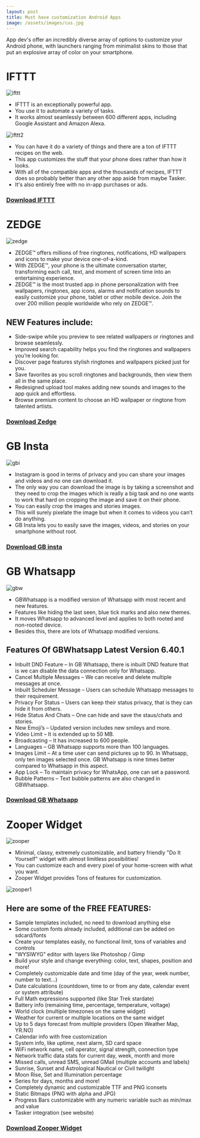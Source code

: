 ```yaml
---
layout: post
title: Must have customization Android Apps
image: /assets/images/cus.jpg
---
```


App dev's offer an incredibly diverse array of options to customize your Android phone, with launchers ranging from minimalist skins to those that put an explosive array of color on your smartphone.

# IFTTT

![ifttt](/assets/images/IFTTT.png)

* IFTTT is an exceptionally powerful app.
* You use it to automate a variety of tasks.
* It works almost seamlessly between 600 different apps, including Google Assistant and Amazon Alexa.

![ifttt2](/assets/images/ifttt2.jpg)

* You can have it do a variety of things and there are a ton of IFTTT recipes on the web.
* This app customizes the stuff that your phone does rather than how it looks.
* With all of the compatible apps and the thousands of recipes, IFTTT does so probably better than any other app aside from maybe Tasker.
* It's also entirely free with no in-app purchases or ads.

### [Download IFTTT](https://cll.press/Zaz3H)


# ZEDGE

![zedge](/assets/images/zedge.jpg)

* ZEDGE™ offers millions of free ringtones, notifications, HD wallpapers and icons to make your device one-of-a-kind.
* With ZEDGE™, your phone is the ultimate conversation starter, transforming each call, text, and moment of screen time into an entertaining experience.
* ZEDGE™ is the most trusted app in phone personalization with free wallpapers, ringtones, app icons, alarms and notification sounds to easily customize your phone, tablet or other mobile device. Join the over 200 million people worldwide who rely on ZEDGE™.

## NEW Features include:
* Side-swipe while you preview to see related wallpapers or ringtones and browse seamlessly.
* Improved search capability helps you find the ringtones and wallpapers you’re looking for.
* Discover page features stylish ringtones and wallpapers picked just for you.
* Save favorites as you scroll ringtones and backgrounds, then view them all in the same place.
* Redesigned upload tool makes adding new sounds and images to the app quick and effortless.
* Browse premium content to choose an HD wallpaper or ringtone from talented artists.

### [Download Zedge](https://cll.press/YvsJW)

# GB Insta

![gbi](/assets/images/gbi.jpg)

* Instagram is good in terms of privacy and you can share your images and videos and no one can download it.
* The only way you can download the image is by taking a screenshot and they need to crop the images which is really a big task and no one wants to work that hard on cropping the image and save it on their phone.
* You can easily crop the images and stories images.
* This will surely pixelate the image but when it comes to videos you can’t do anything.
* GB Insta lets you to easily save the images, videos, and stories on your smartphone without root.

### [Download GB insta](https://cll.press/lvYIUe)

# GB Whatsapp

![gbw](/assets/images/gbw.png)

* GBWhatsapp is a modified version of Whatsapp with most recent and new features.
* Features like hiding the last seen, blue tick marks and also new themes.
* It moves Whatsapp to advanced level and applies to both rooted and non-rooted device.  
* Besides this, there are lots of Whatsapp modified versions.

## Features Of GBWhatsapp Latest Version 6.40.1

* Inbuilt DND Feature – In GB Whatsapp, there is inbuilt DND feature that is we can disable the data connection only for Whatsapp.
* Cancel Multiple Messages – We can receive and delete multiple messages at once.
* Inbuilt Scheduler Message – Users can schedule Whatsapp messages to their requirement.
* Privacy For Status – Users can keep their status privacy, that is they can hide it from others.
* Hide Status And Chats – One can hide and save the staus/chats and stories.
* New Emoji’s – Updated version includes new smileys and more.
* Video Limit – It is extended up to 50 MB.
* Broadcasting – It has increased to 600 people.
* Languages – GB Whatsapp supports more than 100 languages.
* Images Limit – At a time user can send pictures up to 90. In Whatsapp, only ten images selected once. GB Whatsapp is nine times better compared to Whatsapp in this aspect.
* App Lock – To maintain privacy for WhatsApp, one can set a password.
* Bubble Patterns – Text bubble patterns are also changed in GBWhatsapp.

### [Download GB Whatsapp](https://cll.press/dF3131)

# Zooper Widget

![zooper](/assets/images/zooper.png)

* Minimal, classy, extremely customizable, and battery friendly "Do It Yourself" widget with almost limitless possibilities!
* You can customize each and every pixel of your home-screen with what you want.
* Zooper Widget provides Tons of features for customization.

![zooper1](/assets/images/zooper1.jpg)


## Here are some of the FREE FEATURES:
- Sample templates included, no need to download anything else
- Some custom fonts already included, additional can be added on sdcard/fonts
- Create your templates easily, no functional limit, tons of variables and controls
- "WYSIWYG" editor with layers like Photoshop / Gimp
- Build your style and change everything: color, text, shapes, position and more!
- Completely customizable date and time (day of the year, week number, number to text...)
- Date calculations (countdown, time to or from any date, calendar event or system attribute)
- Full Math expressions supported (like Star Trek stardate)
- Battery info (remaining time, percentage, temperature, voltage)
- World clock (multiple timezones on the same widget)
- Weather for current or multiple locations on the same widget
- Up to 5 days forecast from multiple providers (Open Weather Map, YR.NO)
- Calendar info with free customization
- System info, like uptime, next alarm, SD card space
- WiFi network name, cell operator, signal strength, connection type
- Network traffic data stats for current day, week, month and more
- Missed calls, unread SMS, unread GMail (multiple accounts and labels)
- Sunrise, Sunset and Astrological Nautical or Civil twilight
- Moon Rise, Set and Illumination percentage
- Series for days, months and more!
- Completely dynamic and customizable TTF and PNG iconsets
- Static Bitmaps (PNG with alpha and JPG)
- Progress Bars customizable with any numeric variable such as min/max and value
- Tasker integration (see website)



### [Download Zooper Widget](https://cll.press/ZDkApxPY)

